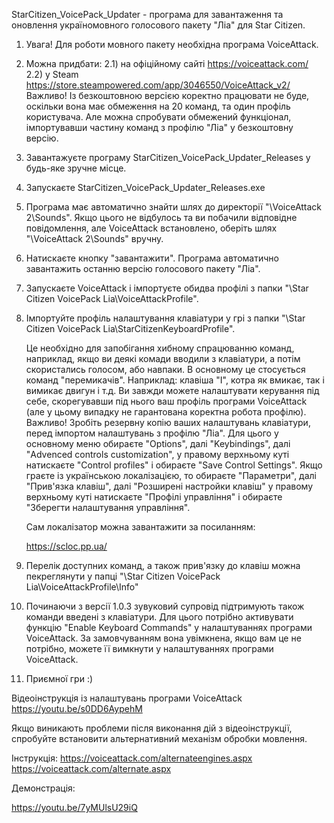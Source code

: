 StarCitizen_VoicePack_Updater - програма для завантаження та оновлення україномовного голосового пакету "Ліа" для Star Citizen.

1) Увага! Для роботи мовного пакету необхідна програма VoiceAttack.
2) Можна придбати:
  2.1) на офіційному сайті https://voiceattack.com/ 
  2.2) у Steam https://store.steampowered.com/app/3046550/VoiceAttack_v2/ 
   Важливо! Із безкоштовною версією коректно працювати не буде, оскільки вона має обмеження на 20 команд, та один профіль користувача.
   Але можна спробувати обмежений функціонал, імпортувавши частину команд з профілю "Ліа" у безкоштовну версію.
3) Завантажуєте програму StarCitizen_VoicePack_Updater_Releases у будь-яке зручне місце.
4) Запускаєте StarCitizen_VoicePack_Updater_Releases.ехе
5) Програма має автоматично знайти шлях до директорії "\VoiceAttack 2\Sounds". 
   Якщо цього не відбулось та ви побачили відповідне повідомлення, але VoiceAttack встановлено, оберіть шлях "\VoiceAttack 2\Sounds" вручну.
6) Натискаєте кнопку "завантажити". Програма автоматично завантажить останню версію голосового пакету "Ліа".
7) Запускаєте VoiceAttack і імпортуєте обидва профілі з папки "\Star Citizen VoicePack Lia\VoiceAttackProfile".
8) Імпортуйте профіль налаштування клавіатури у грі з папки "\Star Citizen VoicePack Lia\StarCitizenKeyboardProfile".

    Це необхідно для запобігання хибному спрацюванню команд, наприклад, якщо ви деякі комади вводили з клавіатури, а потім скористались голосом, або навпаки.
   В основному це стосується команд "перемикачів". Наприклад: клавіша "I", котра як вмикає, так і вимикає двигун і т.д.
    Ви завжди можете налаштувати керування під себе, скорегувавши під нього ваш профіль програми VoiceAttack (але у цьому випадку не гарантована коректна робота профілю).
   Важливо! Зробіть резервну копію ваших налаштувань клавіатури, перед імпортом налаштувань з профілю "Ліа".
   Для цього у основному меню обираєте "Options", далі "Keybindings", далі "Advenced controls customization", у правому верхньому куті натискаєте "Control profiles" і обираєте "Save Control Settings".
   Якщо граєте із українською локалізацією, то обираєте "Параметри", далі "Прив'язка клавіш", далі "Розширені настройки клавіш" у правому верхньому куті натискаєте "Профілі управління" і обираєте "Зберегти налаштування управління".

     Сам локалізатор можна завантажити за посиланням:

      https://scloc.pp.ua/

9) Перелік доступних команд, а також прив'язку до клавіш можна пекреглянути у папці "\Star Citizen VoicePack Lia\VoiceAttackProfile\Info"
10) Починаючи з версії 1.0.3 зувуковий супровід підтримують також команди введені з клавіатури.
   Для цього потрібно активувати функцію "Enable Keyboard Commands" у налаштуваннях програми VoiceAttack. 
   За замовчуванням вона увімкнена, якщо вам це не потрібно, можете її вимкнути у налаштуваннях програми VoiceAttack.   
11) Приємної гри :)

Відеоінструкція із налаштувань програми VoiceAttack
https://youtu.be/s0DD6AypehM

Якщо виникають проблеми після виконання дій з відеоінструкції, спробуйте встановити альтернативний механізм обробки мовлення.

Інструкція:
https://voiceattack.com/alternateengines.aspx
https://voiceattack.com/alternate.aspx


Демонстрація:

https://youtu.be/7yMUlsU29iQ
